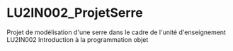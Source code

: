 # LU2IN002_ProjetSerre
Projet de modélisation d'une serre dans le cadre de l'unité d'enseignement LU2IN002 Introduction à la programmation objet
